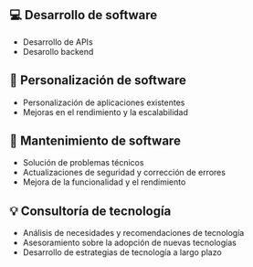 ## 💻 Desarrollo de software
- Desarrollo de APIs
- Desarollo backend

## 🔧 Personalización de software
- Personalización de aplicaciones existentes
- Mejoras en el rendimiento y la escalabilidad

## 🔩 Mantenimiento de software
- Solución de problemas técnicos
- Actualizaciones de seguridad y corrección de errores
- Mejora de la funcionalidad y el rendimiento

## 💡 Consultoría de tecnología
- Análisis de necesidades y recomendaciones de tecnología
- Asesoramiento sobre la adopción de nuevas tecnologías
- Desarrollo de estrategias de tecnología a largo plazo
